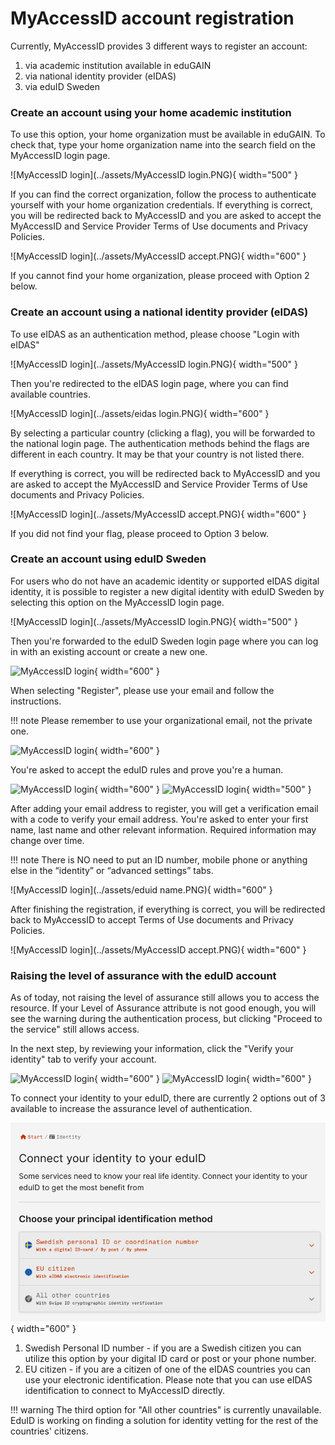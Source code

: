 # MyAccessID account registration

Currently, MyAccessID provides 3 different ways to register an account:

1. via academic institution available in eduGAIN
2. via national identity provider (eIDAS)
3. via eduID Sweden

### Create an account using your home academic institution

To use this option, your home organization must be available in eduGAIN.
To check that, type your home organization name into the search field on the MyAccessID login page.

![MyAccessID login](../assets/MyAccessID login.PNG){ width="500" }

If you can find the correct organization, follow the process to authenticate yourself with your home organization credentials. If everything is correct, you will be redirected back to MyAccessID and you are asked to accept the MyAccessID and Service Provider Terms of Use documents and Privacy Policies.

![MyAccessID login](../assets/MyAccessID accept.PNG){ width="600" }

If you cannot find your home organization, please proceed with Option 2 below.

### Create an account using a national identity provider (eIDAS)

To use eIDAS as an authentication method, please choose "Login with eIDAS"

![MyAccessID login](../assets/MyAccessID login.PNG){ width="500" }

Then you're redirected to the eIDAS login page, where you can find available countries.

![MyAccessID login](../assets/eidas login.PNG){ width="600" }

By selecting a particular country (clicking a flag), you will be forwarded to the national login page. 
The authentication methods behind the flags are different in each country. It may be that your country is not listed there.

If everything is correct, you will be redirected back to MyAccessID and you are asked to accept the MyAccessID and Service Provider Terms of Use documents and Privacy Policies.

![MyAccessID login](../assets/MyAccessID accept.PNG){ width="600" }

If you did not find your flag, please proceed to Option 3 below.

### Create an account using eduID Sweden

For users who do not have  an academic identity or supported eIDAS digital identity, it is possible to register a new digital identity with eduID Sweden by selecting this option on the MyAccessID login page.

![MyAccessID login](../assets/MyAccessID login.PNG){ width="500" }

Then you're forwarded to the eduID Sweden login page where you can log in with an existing account or create a new one.

![MyAccessID login](../assets/EduID_login.png){ width="600" }

When selecting "Register", please use your email and follow the instructions.

!!! note
    Please remember to use your organizational email, not the private one.

![MyAccessID login](../assets/EduID_register.png){ width="600" }

You're asked to accept the eduID rules and prove you're a human.

![MyAccessID login](../assets/EduID_rules.png){ width="600" }
![MyAccessID login](../assets/EduID_confirm_human.png){ width="500" }

After adding your email address to register, you will get a verification email with a code to verify your email address. 
You're asked to enter your first name, last name and other relevant information. Required information may change over time.

!!! note
    There is NO need to put an ID number, mobile phone or anything else in the “identity” or “advanced settings” tabs.

![MyAccessID login](../assets/eduid name.PNG){ width="600" }

After finishing the registration, if everything is correct, you will be redirected back to MyAccessID to accept Terms of Use documents and Privacy Policies.

![MyAccessID login](../assets/MyAccessID accept.PNG){ width="600" }

### Raising the level of assurance with the eduID account
 
As of today, not raising the level of assurance still allows you to access the resource. If your Level of Assurance attribute is not good enough, you will see the warning during the authentication process, but clicking "Proceed to the service" still allows access.

In the next step, by reviewing your information, click the "Verify your identity" tab to verify your account.

![MyAccessID login](../assets/verify_identity_1.png){ width="600" }
![MyAccessID login](../assets/verify_identity_2.png){ width="600" }

To connect your identity to your eduID, there are currently 2 options out of 3 available to increase the assurance level of authentication.

![MyAccessID login](../assets/Account_verification_new.png){ width="600" }

1. Swedish Personal ID number - if you are a Swedish citizen you can utilize this option by your digital ID card or post or your phone number.
2. EU citizen - if you are a citizen of one of the eIDAS countries you can use your electronic identification. Please note that you can use eIDAS identification to connect to MyAccessID directly.

!!! warning
    The third option for "All other countries" is currently unavailable. EduID is working on finding a solution for identity vetting for the rest of the countries' citizens.












